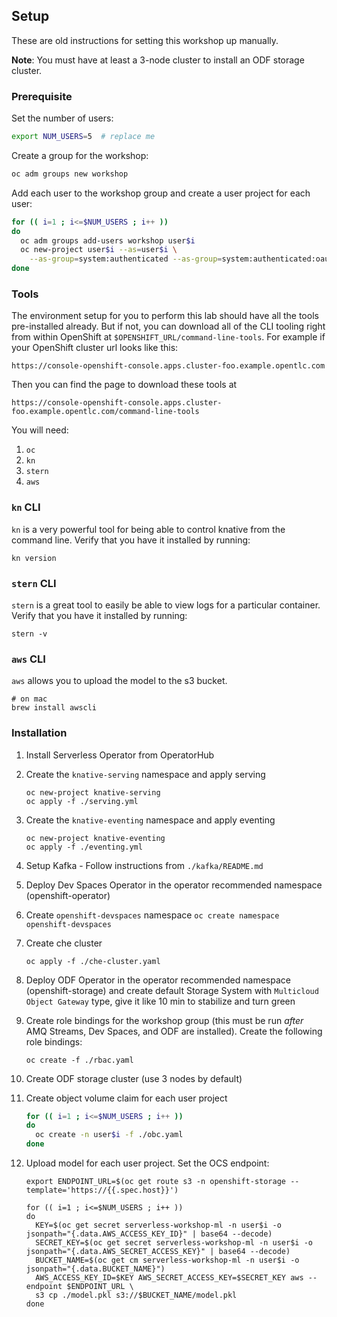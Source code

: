 ## Setup

These are old instructions for setting this workshop up manually.

**Note**: You must have at least a 3-node cluster to install an ODF storage cluster.

### Prerequisite

Set the number of users:

```bash
export NUM_USERS=5  # replace me
```

Create a group for the workshop:

```bash
oc adm groups new workshop
```

Add each user to the workshop group and create a user project for each user:

```bash
for (( i=1 ; i<=$NUM_USERS ; i++ ))
do
  oc adm groups add-users workshop user$i
  oc new-project user$i --as=user$i \
    --as-group=system:authenticated --as-group=system:authenticated:oauth
done
```

### Tools
The environment setup for you to perform this lab should have all the tools pre-installed already.  But if not, you can download all of the CLI tooling right from within OpenShift at `$OPENSHIFT_URL/command-line-tools`.  For example if your OpenShift cluster url looks like this:

```
https://console-openshift-console.apps.cluster-foo.example.opentlc.com
```

Then you can find the page to download these tools at
```
https://console-openshift-console.apps.cluster-foo.example.opentlc.com/command-line-tools
```

You will need:

1.  `oc`
2.  `kn`
3.  `stern`
4.  `aws`


### `kn` CLI

`kn` is a very powerful tool for being able to control knative from the command line. Verify that you have it installed by running:

```execute
kn version
```

### `stern` CLI

`stern` is a great tool to easily be able to view logs for a particular container.  Verify that you have it installed by running:

```execute
stern -v
```

### `aws` CLI

`aws` allows you to upload the model to the s3 bucket.

```execute
# on mac
brew install awscli
```

### Installation

1. Install Serverless Operator from OperatorHub

2. Create the `knative-serving` namespace and apply serving

    ```shell
    oc new-project knative-serving
    oc apply -f ./serving.yml
    ```

3. Create the `knative-eventing` namespace and apply eventing

    ```shell
    oc new-project knative-eventing
    oc apply -f ./eventing.yml
    ```

4. Setup Kafka - Follow instructions from `./kafka/README.md`

5. Deploy Dev Spaces Operator in the operator recommended namespace (openshift-operator)

6. Create `openshift-devspaces` namespace `oc create namespace openshift-devspaces`

7. Create che cluster

    ```shell
    oc apply -f ./che-cluster.yaml
    ```

8. Deploy ODF Operator in the operator recommended namespace (openshift-storage) and create default Storage System with `Multicloud Object Gateway` type, give it like 10 min to stabilize and turn green

9. Create role bindings for the workshop group (this must be run *after* AMQ Streams, Dev Spaces, and ODF are installed). Create the following role bindings:

    ```shell
    oc create -f ./rbac.yaml
    ```

10. Create ODF storage cluster (use 3 nodes by default)

11. Create object volume claim for each user project

    ```bash
    for (( i=1 ; i<=$NUM_USERS ; i++ ))
    do
      oc create -n user$i -f ./obc.yaml
    done
    ```

12. Upload model for each user project. Set the OCS endpoint:

    ```shell
    export ENDPOINT_URL=$(oc get route s3 -n openshift-storage --template='https://{{.spec.host}}')
    ```

    ```shell
    for (( i=1 ; i<=$NUM_USERS ; i++ ))
    do
      KEY=$(oc get secret serverless-workshop-ml -n user$i -o jsonpath="{.data.AWS_ACCESS_KEY_ID}" | base64 --decode)
      SECRET_KEY=$(oc get secret serverless-workshop-ml -n user$i -o jsonpath="{.data.AWS_SECRET_ACCESS_KEY}" | base64 --decode)
      BUCKET_NAME=$(oc get cm serverless-workshop-ml -n user$i -o jsonpath="{.data.BUCKET_NAME}")
      AWS_ACCESS_KEY_ID=$KEY AWS_SECRET_ACCESS_KEY=$SECRET_KEY aws --endpoint $ENDPOINT_URL \
      s3 cp ./model.pkl s3://$BUCKET_NAME/model.pkl
    done
    ```
